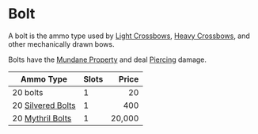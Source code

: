 # Bolt

A bolt is the ammo type used by [Light Crossbows](../Ranged%20Weapons/Light%20Crossbow.md), [Heavy Crossbows](../Ranged%20Weapons/Heavy%20Crossbow.md), and other mechanically drawn bows.

Bolts have the [Mundane Property](../../../Material%20Properties/Mundane%20Property.md) and deal [Piercing](../../../../../Damage%20Types/Piercing.md) damage.

|Ammo Type|Slots|Price|
|---------|-----|----:|
|20 bolts|1|20|
|20 [Silvered Bolts](../../../Material%20Properties/Silvered%20Property.md)|1|400|
|20 [Mythril Bolts](../../../Material%20Properties/Mythril%20Property.md)|1|20,000|
